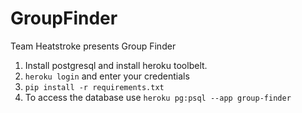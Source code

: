 # GroupFinder
Team Heatstroke presents Group Finder

1. Install postgresql and install heroku toolbelt. 
2. `heroku login` and enter your credentials
3. `pip install -r requirements.txt`
4. To access the database use `heroku pg:psql --app group-finder`
